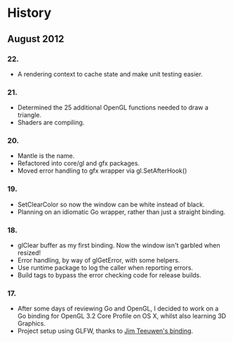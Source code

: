 # History

## August 2012

### 22.

* A rendering context to cache state and make unit testing easier.

### 21.

* Determined the 25 additional OpenGL functions needed to draw a triangle.
* Shaders are compiling.

### 20.

* Mantle is the name.
* Refactored into core/gl and gfx packages.
* Moved error handling to gfx wrapper via gl.SetAfterHook()

### 19.

* SetClearColor so now the window can be white instead of black.
* Planning on an idiomatic Go wrapper, rather than just a straight binding.

### 18.

* glClear buffer as my first binding. Now the window isn't garbled when resized!
* Error handling, by way of glGetError, with some helpers.
* Use runtime package to log the caller when reporting errors.
* Build tags to bypass the error checking code for release builds.

### 17.

* After some days of reviewing Go and OpenGL, I decided to work on a Go binding for OpenGL 3.2 Core Profile on OS X, whilst also learning 3D Graphics.
* Project setup using GLFW, thanks to [Jim Teeuwen's binding](http://go.pkgdoc.org/github.com/jteeuwen/glfw).
